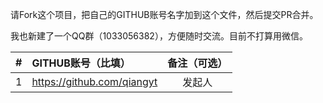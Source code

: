 请Fork这个项目，把自己的GITHUB账号名字加到这个文件，然后提交PR合并。

我也新建了一个QQ群（1033056382），方便随时交流。目前不打算用微信。

| #     | GITHUB账号（比填）                     | 备注（可选）                    |
| :---: | :----------------------------------- | :---------------------------: |
|  1    | https://github.com/qiangyt           | 发起人                         |